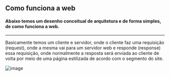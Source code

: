 ## Como funciona a web

#### Abaixo temos um desenho conceitual de arquitetura e de forma simples, de como funciona a web.

---

Basicamente temos um cliente e servidor, onde o cliente faz uma requisição (request), onde a mesma vai para um servidor web e responde (response) essa requisição, onde normalmente a resposta será enviada ao cliente de volta por meio de uma página estilizada de acordo com o segmento do site.

![image](https://github.com/user-attachments/assets/a0db7530-1aa4-4d48-8529-548504cc5bb5)
